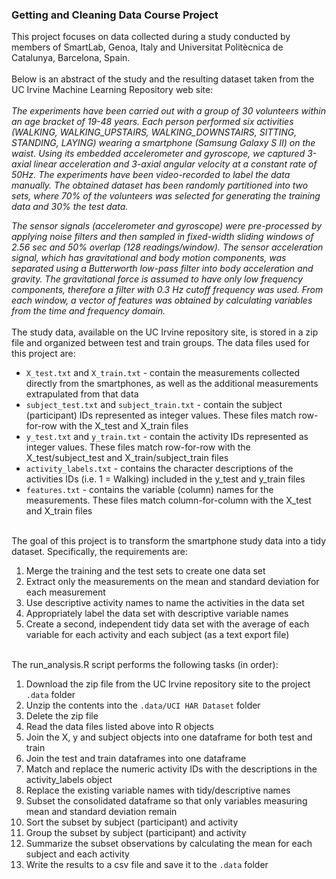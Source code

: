 ### Getting and Cleaning Data Course Project
This project focuses on data collected during a study conducted by members of SmartLab, Genoa, Italy and Universitat Politècnica de Catalunya, Barcelona, Spain.<br><br>
Below is an abstract of the study and the resulting dataset taken from the UC Irvine Machine Learning Repository web site:<br><br>
*The experiments have been carried out with a group of 30 volunteers within an age bracket of 19-48 years. Each person performed six activities (WALKING, WALKING_UPSTAIRS, WALKING_DOWNSTAIRS, SITTING, STANDING, LAYING) wearing a smartphone (Samsung Galaxy S II) on the waist. Using its embedded accelerometer and gyroscope, we captured 3-axial linear acceleration and 3-axial angular velocity at a constant rate of 50Hz. The experiments have been video-recorded to label the data manually. The obtained dataset has been randomly partitioned into two sets, where 70% of the volunteers was selected for generating the training data and 30% the test data.*

*The sensor signals (accelerometer and gyroscope) were pre-processed by applying noise filters and then sampled in fixed-width sliding windows of 2.56 sec and 50% overlap (128 readings/window). The sensor acceleration signal, which has gravitational and body motion components, was separated using a Butterworth low-pass filter into body acceleration and gravity. The gravitational force is assumed to have only low frequency components, therefore a filter with 0.3 Hz cutoff frequency was used. From each window, a vector of features was obtained by calculating variables from the time and frequency domain.*<br><br>
The study data, available on the UC Irvine repository site, is stored in a zip file and organized between test and train groups. The data files used for this project are:<br>
* `X_test.txt` and `X_train.txt` - contain the measurements collected directly from the smartphones, as well as the additional measurements extrapulated from that data
* `subject_test.txt` and `subject_train.txt` - contain the subject (participant) IDs represented as integer values. These files match row-for-row with the X_test and X_train files
* `y_test.txt` and `y_train.txt` - contain the activity IDs represented as integer values. These files match row-for-row with the X_test/subject_test and X_train/subject_train files
* `activity_labels.txt` - contains the character descriptions of the activities IDs (i.e. 1 = Walking) included in the y_test and y_train files
* `features.txt` - contains the variable (column) names for the measurements. These files match column-for-column with the X_test and X_train files<br><br>

The goal of this project is to transform the smartphone study data into a tidy dataset. Specifically, the requirements are:<br>
1. Merge the training and the test sets to create one data set
2. Extract only the measurements on the mean and standard deviation for each measurement
3. Use descriptive activity names to name the activities in the data set
4. Appropriately label the data set with descriptive variable names
5. Create a second, independent tidy data set with the average of each variable for each activity and each subject (as a text export file)<br><br>

The run_analysis.R script performs the following tasks (in order):
1. Download the zip file from the UC Irvine repository site to the project `.data` folder
2. Unzip the contents into the `.data/UCI HAR Dataset` folder
3. Delete the zip file
4. Read the data files listed above into R objects
5. Join the X, y and subject objects into one dataframe for both test and train
6. Join the test and train dataframes into one dataframe
7. Match and replace the numeric activity IDs with the descriptions in the activity_labels object
8. Replace the existing variable names with tidy/descriptive names
9. Subset the consolidated dataframe so that only variables measuring mean and standard deviation remain
10. Sort the subset by subject (participant) and activity
11. Group the subset by subject (participant) and activity
12. Summarize the subset observations by calculating the mean for each subject and each activity
13. Write the results to a csv file and save it to the `.data` folder
